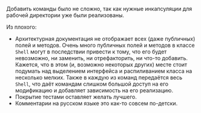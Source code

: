 Добавить команды было не сложно, так как нужные инкапсуляции для рабочей директории уже были 
реализованы.  

Из плохого: 
- Архитектурная документация не отображает всех (даже публичных) полей и методов. 
Очень много публичных полей и методов в классе `Shell` могут в последствии привести к тому, 
что его будет невозможно, ни заменить, ни отрефакторить, ни что-то добавить. Кажется, что 
в этом (и, возможно некоторых других) месте стоит подумать над выделением интерфейса и 
распиливанием класса на несколько мелких. Также в каждую из команд передаётся весь `Shell`,
что даёт командам слишком большой доступ на его модификацию и добавляет зависимость на его 
реализацию.
- Покрытие тестами оставляет желать лучшего.
- Комментарии на русском языке это как-то совсем по-детски.
